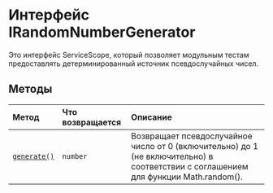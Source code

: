# <a name="irandomnumbergenerator-interface"></a>Интерфейс IRandomNumberGenerator







Это интерфейс ServiceScope, который позволяет модульным тестам предоставлять детерминированный источник псевдослучайных чисел.







## <a name="methods"></a>Методы

| Метод       |  Что возвращается   | Описание|
|:-------------|:-------|:-----------|
|[`generate()`](generate-irandomnumbergenerator.md)      | `number` | Возвращает псевдослучайное число от 0 (включительно) до 1 (не включительно) в соответствии с соглашением для функции Math.random(). |




